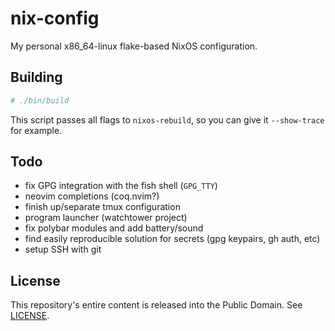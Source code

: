 # nix-config

My personal x86\_64-linux flake-based NixOS configuration.

## Building

```sh
# ./bin/build
```

This script passes all flags to `nixos-rebuild`, so you can give it `--show-trace` for example.

## Todo

- fix GPG integration with the fish shell (`GPG_TTY`)
- neovim completions (coq.nvim?)
- finish up/separate tmux configuration
- program launcher (watchtower project)
- fix polybar modules and add battery/sound
- find easily reproducible solution for secrets (gpg keypairs, gh auth, etc)
- setup SSH with git

## License

This repository's entire content is released into the Public Domain. See [LICENSE](LICENSE).

